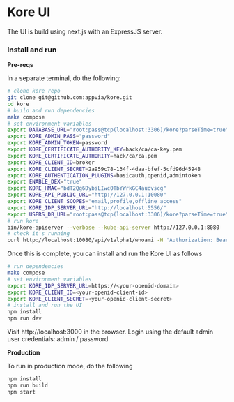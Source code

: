 # Kore UI

The UI is build using next.js with an ExpressJS server.

### Install and run

**Pre-reqs**

In a separate terminal, do the following:

```bash
# clone kore repo
git clone git@github.com:appvia/kore.git
cd kore
# build and run dependencies
make compose
# set environment variables
export DATABASE_URL="root:pass@tcp(localhost:3306)/kore?parseTime=true"
export KORE_ADMIN_PASS="password"
export KORE_ADMIN_TOKEN=password
export KORE_CERTIFICATE_AUTHORITY_KEY=hack/ca/ca-key.pem
export KORE_CERTIFICATE_AUTHORITY=hack/ca/ca.pem
export KORE_CLIENT_ID=broker
export KORE_CLIENT_SECRET=2a959c78-134f-4daa-bfef-5cfd96d45948
export KORE_AUTHENTICATION_PLUGINS=basicauth,openid,admintoken
export ENABLE_DEX="true"
export KORE_HMAC="bdT2Qg6DybsLIwc0TbYWrkGC4auovscg"
export KORE_API_PUBLIC_URL="http://127.0.0.1:10080"
export KORE_CLIENT_SCOPES="email,profile,offline_access"
export KORE_IDP_SERVER_URL="http://localhost:5556/"
export USERS_DB_URL="root:pass@tcp(localhost:3306)/kore?parseTime=true"
# run kore
bin/kore-apiserver --verbose --kube-api-server http://127.0.0.1:8080
# check it's running
curl http://localhost:10080/api/v1alpha1/whoami -H 'Authorization: Bearer password'
```

Once this is complete, you can install and run the Kore UI as follows

```bash
# run dependencies
make compose
# set environment variables
export KORE_IDP_SERVER_URL=https://<your-openid-domain>
export KORE_CLIENT_ID=<your-openid-client-id>
export KORE_CLIENT_SECRET=<your-openid-client-secret>
# install and run the UI
npm install
npm run dev
```

Visit http://localhost:3000 in the browser.
Login using the default admin user credentials: admin / password

**Production**

To run in production mode, do the following

```bash
npm install
npm run build
npm start
```
